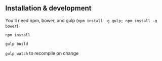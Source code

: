 ## Installation & development

You'll need npm, bower, and gulp (`npm install -g gulp; npm install -g bower`).

`npm install`

`gulp build`

`gulp watch` to recompile on change
